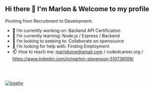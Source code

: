 ## Hi there 👋 I'm Marlon & Welcome to my profile

Pivoting from Recruitment to Development.

- 🔭 I’m currently working on: Backend API Certification
- 🌱 I’m currently learning: Node.js / Express / Backend
- 👯 I’m looking to seeking to: Collaborate on opensource
- 🤔 I’m looking for help with: Finding Employment
- 📫 How to reach me: marlybone@gmail.com / codedcareer.org / https://www.linkedin.com/in/marlon-stevenson-510738109/
 <br>
 <br>


[![trophy](https://github-profile-trophy.vercel.app/?username=marlybone)](https://github.com/ryo-ma/github-profile-trophy)

  
